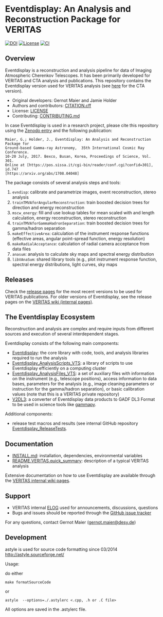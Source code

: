 # Eventdisplay: An Analysis and Reconstruction Package for VERITAS

[![DOI](https://zenodo.org/badge/221041866.svg)](https://zenodo.org/badge/latestdoi/221041866)
[![License](https://img.shields.io/badge/License-BSD_3--Clause-blue.svg)](https://opensource.org/licenses/BSD-3-Clause)
[![CI](https://github.com/VERITAS-Observatory/EventDisplay_v4/actions/workflows/ci.yml/badge.svg)](https://github.com/VERITAS-Observatory/EventDisplay_v4/actions/workflows/ci.yml)

## Overview

Eventdisplay is a reconstruction and analysis pipeline for data of
Imaging Atmospheric Cherenkov Telescopes.
It has been primarily developed for VERITAS and CTA analysis and publications.
This repository contains the Eventdisplay version used for VERITAS analysis (see [here](https://github.com/Eventdisplay/Eventdisplay) for the CTA version).

* Original developers: Gernot Maier and Jamie Holder
* Authors and contributors: [CITATION.cff](CITATION.cff)
* License: [LICENSE](LICENSE)
* Contributing: [CONTRIBUTING.md](CONTRIBUTING.md)

In case Eventdisplay is used in a research project, please cite this repository using the [Zenodo entry](https://zenodo.org/badge/latestdoi/221041866) and
the following publication:

```
Maier, G.; Holder, J., Eventdisplay: An Analysis and Reconstruction Package for
Ground-based Gamma-ray Astronomy,  35th International Cosmic Ray Conference.
10-20 July, 2017. Bexco, Busan, Korea, Proceedings of Science, Vol. 301.
Online at [https://pos.sissa.it/cgi-bin/reader/conf.cgi?confid=301], id.747
[https://arxiv.org/abs/1708.04048]
```

The package consists of several analysis steps and tools:

1. `evndisp`: calibrate and parametrize images, event reconstruction, stereo analysis
2. `trainTMVAforAngularReconstruction`: train boosted decision trees for direction and energy reconstruction
3. `mscw_energy`: fill and use lookup tables for mean scaled with and length calculation, energy reconstruction, stereo reconstruction
4. `trainTMVAforGammaHadronSeparation`: train boosted decision trees for gamma/hadron separation
5. `makeEffectiveArea`: calculation of the instrument response functions (effective areas, angular point-spread function, energy resolution)
6. `makeRadialAcceptance`: calculation of radial camera acceptance from data files
7. `anasum`: analysis to calculate sky maps and spectral energy distribution
8. `libVAnaSum`: shared library tools (e.g., plot instrument response function, spectral energy distributions, light curves, sky maps

## Releases

Check the [release pages](https://github.com/VERITAS-Observatory/EventDisplay_v4/releases) for the most recent versions to be used for VERITAS publications.
For older versions of Eventdisplay, see the release pages on the [VERITAS wiki (internal pages)](https://veritas.sao.arizona.edu/wiki/index.php/Eventdisplay_Manual#Versions_of_eventdisplay).

## The Eventdisplay Ecosystem

Reconstruction and analysis are complex and require inputs from different sources and execution of several interdependent stages.

Eventdisplay consists of the following main components:

- [Eventdisplay](https://github.com/VERITAS-Observatory/EventDisplay_v4): the core library with code, tools, and analysis libraries required to run the analysis
- [Eventdisplay_AnalysisScripts_VTS](https://github.com/VERITAS-Observatory/Eventdisplay_AnalysisScripts_VTS): a library of scripts to use Eventdisplay efficiently on a computing cluster
- [Eventdisplay_AnalysisFiles_VTS](https://github.com/VERITAS-Observatory/Eventdisplay_AnalysisFiles_VTS): a set of auxiliary files with information on the instrument (e.g., telescope positions), access information to data bases, parameters for the analysis (e.g., image cleaning parameters or instruction for the gamma/hadron separation), or basic calibration values (note that this is a VERITAS private repository)
- [V2DL3](https://github.com/VERITAS-Observatory/V2DL3): a converter of Eventdisplay data products to GADF DL3 Format to be used in science tools like [gammapy](https://github.com/gammapy/gammapy).

Additional components:

- release test macros and results (see internal GitHub repository [Eventdisplay_ReleaseTests](https://github.com/VERITAS-Observatory/EventDisplay_ReleaseTests_code).

## Documentation

- [INSTALL.md](INSTALL.md): installation, dependencies, environmental variables
- [README.VERITAS.quick_summary](README/README.VERITAS.quick_summary): description of a typical VERITAS analysis

Extensive documentation on how to use Eventdisplay are available through the [VERITAS internal wiki pages](https://veritas.sao.arizona.edu/wiki/Eventdisplay_Manual).

## Support

- VERITAS internal [ELOG](http://veritas.sao.arizona.edu/private/elog/Eventdisplay-WG/) used for announcements, discussions, questions
- Bugs and issues should be reported through the [GitHub issue tracker](https://github.com/VERITAS-Observatory/EventDisplay_v4/issues)

For any questions, contact Gernot Maier (gernot.maier@desy.de)

## Development

astyle is used for source code formatting since 03/2014
http://astyle.sourceforge.net/

Usage:

do either

```console
make formatSourceCode
```

 or

```console
astyle  --options=./.astylerc <.cpp, .h or .C file>
```

All options are saved in the .astylerc file.

